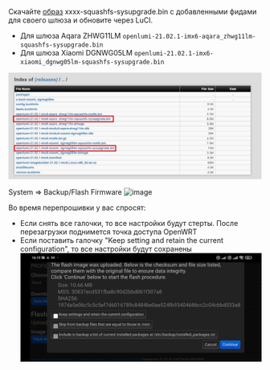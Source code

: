 
Скачайте [образ](https://openlumi.github.io/releases/21.02.1/targets/imx6/generic/) xxxx-squashfs-sysupgrade.bin c добавленными фидами для своего шлюза и обновите через LuCI. 
* Для шлюза Aqara ZHWG11LM 
`openlumi-21.02.1-imx6-aqara_zhwg11lm-squashfs-sysupgrade.bin`
* Для шлюза Xiaomi DGNWG05LM 
`openlumi-21.02.1-imx6-xiaomi_dgnwg05lm-squashfs-sysupgrade.bin`

![image](https://github.com/DivanX10/Openwrt-scripts-for-gateway-zhwg11lm/blob/main/image/squashfs-sysupgrade.bin.jpg)

System => Backup/Flash Firmware
![image](https://user-images.githubusercontent.com/64090632/141359903-58c2f4ac-5078-4927-86e1-619a49d883fd.png)

Во время перепрошивки у вас спросят:
* Если снять все галочки, то все настройки будут стерты. После перезагрузки поднимется точка доступа OpenWRT
* Если поставить галочку "Keep setting and retain the current configuration", то все настройки будут сохранены
![sysupgrade-checkbox](https://github.com/DivanX10/Openwrt-scripts-for-gateway-zhwg11lm/blob/main/image/squashfs-sysupgrade-checkbox.jpg)
